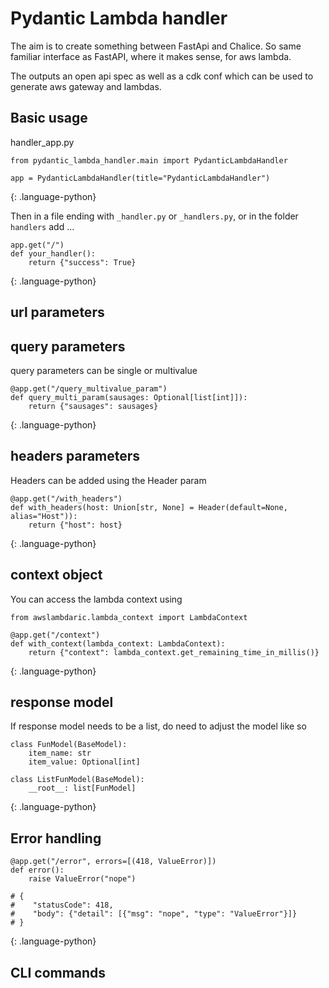 # Pydantic Lambda handler

The aim is to create something between FastApi and Chalice.
So same familiar interface as FastAPI, where it makes sense, for aws lambda.

The outputs an open api spec as well as a cdk conf which can be used to generate aws gateway and lambdas.

## Basic usage

handler_app.py
```
from pydantic_lambda_handler.main import PydanticLambdaHandler

app = PydanticLambdaHandler(title="PydanticLambdaHandler")
```
{: .language-python}

Then in a file ending with `_handler.py` or `_handlers.py`, or in the folder `handlers` add ...

```
app.get("/")
def your_handler():
    return {"success": True}
```
{: .language-python}

## url parameters



## query parameters

query parameters can be single or multivalue

```
@app.get("/query_multivalue_param")
def query_multi_param(sausages: Optional[list[int]]):
    return {"sausages": sausages}
```
{: .language-python}

## headers parameters

Headers can be added using the Header param

```
@app.get("/with_headers")
def with_headers(host: Union[str, None] = Header(default=None, alias="Host")):
    return {"host": host}
```
{: .language-python}


## context object

You can access the lambda context using
```
from awslambdaric.lambda_context import LambdaContext

@app.get("/context")
def with_context(lambda_context: LambdaContext):
    return {"context": lambda_context.get_remaining_time_in_millis()}
```
{: .language-python}


## response model

If response model needs to be a list, do need to adjust the model like so

```
class FunModel(BaseModel):
    item_name: str
    item_value: Optional[int]

class ListFunModel(BaseModel):
    __root__: list[FunModel]
```
{: .language-python}

## Error handling

```
@app.get("/error", errors=[(418, ValueError)])
def error():
    raise ValueError("nope")

# {
#    "statusCode": 418,
#    "body": {"detail": [{"msg": "nope", "type": "ValueError"}]}
# }
```
{: .language-python}

## CLI commands

```commandline

```